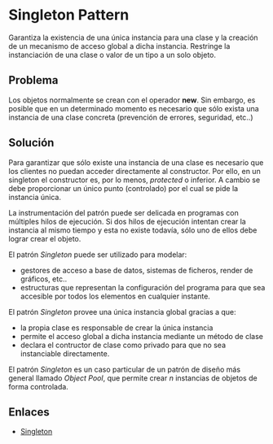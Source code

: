 # Singleton Pattern

Garantiza la existencia de una única instancia para una clase y la creación de un mecanismo de acceso global
a dicha instancia. Restringe la instanciación de una clase o valor de un tipo a un solo objeto.

## Problema

Los objetos normalmente se crean con el operador **new**. Sin embargo, es posible que en un determinado momento es
necesario que sólo exista una instancia de una clase concreta (prevención de errores, seguridad, etc..)

## Solución

Para garantizar que sólo existe una instancia de una clase es necesario que los clientes no puedan acceder directamente
al constructor. Por ello, en un singleton el constructor es, por lo menos, *protected* o inferior. A cambio se
debe proporcionar un único punto (controlado) por el cual se pide la instancia única.

La instrumentación del patrón puede ser delicada en programas con múltiples hilos de ejecución. Si dos hilos de
ejecución intentan crear la instancia al mismo tiempo y esta no existe todavía, sólo uno de ellos debe lograr crear
el objeto.

El patrón *Singleton* puede ser utilizado para modelar:
- gestores de acceso a base de datos, sistemas de ficheros, render de gráficos, etc..
- estructuras que representan la configuración del programa para que sea accesible por todos los elementos en  cualquier instante.
 
El patrón *Singleton* provee una única instancia global gracias a que:
 - la propia clase es responsable de crear la única instancia
 - permite el acceso global a dicha instancia mediante un método de clase
 - declara el contructor de clase como privado para que no sea instanciable directamente.
 
 El patrón *Singleton* es un caso particular de un patrón de diseño más general llamado *Object Pool*,  que permite 
 crear *n* instancias de objetos de forma controlada.

## Enlaces
* [Singleton](https://es.wikipedia.org/wiki/Singleton#Java)

